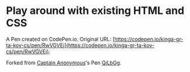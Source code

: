 # Play around with existing HTML and CSS

A Pen created on CodePen.io. Original URL: [https://codepen.io/kinga-gr-ta-kov-cs/pen/RwVGVEj](https://codepen.io/kinga-gr-ta-kov-cs/pen/RwVGVEj).



Forked from [Captain Anonymous](http://codepen.io/anon/)'s Pen [QjLbGg](http://codepen.io/anon/pen/QjLbGg/).

